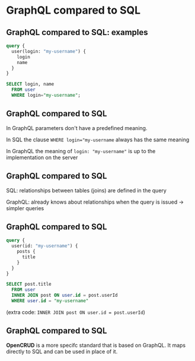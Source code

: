 # GraphQL compared to SQL

## GraphQL compared to SQL: examples

```graphql
query {
  user(login: "my-username") {
    login
    name
  }
}
```

```sql
SELECT login, name
  FROM user
  WHERE login="my-username";
```

## GraphQL compared to SQL

In GraphQL parameters don't have a predefined meaning.

In SQL the clause `WHERE login="my-username` always has the same meaning

In GraphQL the meaning of `login: "my-username"` is up to the implementation on the server

## GraphQL compared to SQL

SQL: relationships between tables (joins) are defined in the query

GraphQL: already knows about relationships when the query is issued → simpler queries

## GraphQL compared to SQL

```graphql
query {
  user(id: "my-username") {
    posts {
      title
    }
  }
}
```

```sql
SELECT post.title
  FROM user
  INNER JOIN post ON user.id = post.userId
  WHERE user.id = "my-username"
```

(extra code: `INNER JOIN post ON user.id = post.userId`)

## GraphQL compared to SQL

**OpenCRUD** is a more specifc standard that is based on GraphQL. It maps directly to SQL and can be used in place of it.
